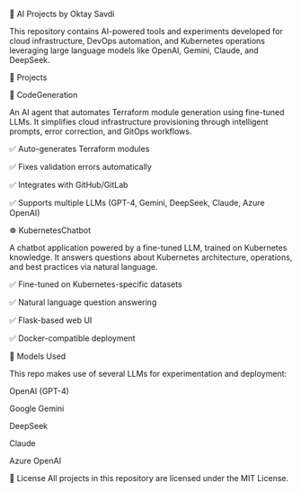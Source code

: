 🤖 AI Projects by Oktay Savdi

This repository contains AI-powered tools and experiments developed for cloud infrastructure, DevOps automation, and Kubernetes operations leveraging large language models like OpenAI, Gemini, Claude, and DeepSeek.

📁 Projects

🔨 CodeGeneration

An AI agent that automates Terraform module generation using fine-tuned LLMs. It simplifies cloud infrastructure provisioning through intelligent prompts, error correction, and GitOps workflows.

✅ Auto-generates Terraform modules

✅ Fixes validation errors automatically

✅ Integrates with GitHub/GitLab

✅ Supports multiple LLMs (GPT-4, Gemini, DeepSeek, Claude, Azure OpenAI)

☸️ KubernetesChatbot

A chatbot application powered by a fine-tuned LLM, trained on Kubernetes knowledge. It answers questions about Kubernetes architecture, operations, and best practices via natural language.


✅ Fine-tuned on Kubernetes-specific datasets

✅ Natural language question answering

✅ Flask-based web UI

✅ Docker-compatible deployment

🧠 Models Used

This repo makes use of several LLMs for experimentation and deployment:

OpenAI (GPT-4)

Google Gemini

DeepSeek

Claude

Azure OpenAI

📜 License
All projects in this repository are licensed under the MIT License.
